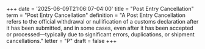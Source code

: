 +++
date = '2025-06-09T21:06:07-04:00'
title = "Post Entry Cancellation"
term = "Post Entry Cancellation"
definition = "A Post Entry Cancellation refers to the official withdrawal or nullification of a customs declaration after it has been submitted, and in some cases, even after it has been accepted or processed—typically due to significant errors, duplications, or shipment cancellations."
letter = "P"
draft = false
+++


